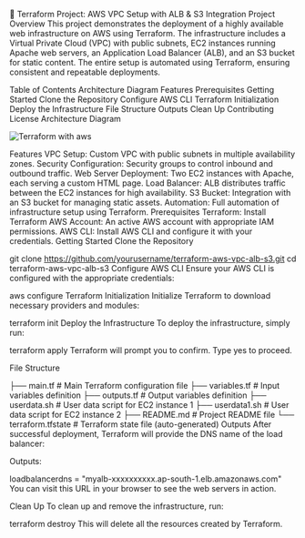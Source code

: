 🚀 Terraform Project: AWS VPC Setup with ALB & S3 Integration
Project Overview
This project demonstrates the deployment of a highly available web infrastructure on AWS using Terraform. The infrastructure includes a Virtual Private Cloud (VPC) with public subnets, EC2 instances running Apache web servers, an Application Load Balancer (ALB), and an S3 bucket for static content. The entire setup is automated using Terraform, ensuring consistent and repeatable deployments.

Table of Contents
Architecture Diagram
Features
Prerequisites
Getting Started
Clone the Repository
Configure AWS CLI
Terraform Initialization
Deploy the Infrastructure
File Structure
Outputs
Clean Up
Contributing
License
Architecture Diagram
 
![Terraform with aws](https://github.com/user-attachments/assets/59da2f50-1729-4d8d-b07c-f1e48f12c76d)

Features
VPC Setup: Custom VPC with public subnets in multiple availability zones.
Security Configuration: Security groups to control inbound and outbound traffic.
Web Server Deployment: Two EC2 instances with Apache, each serving a custom HTML page.
Load Balancer: ALB distributes traffic between the EC2 instances for high availability.
S3 Bucket: Integration with an S3 bucket for managing static assets.
Automation: Full automation of infrastructure setup using Terraform.
Prerequisites
Terraform: Install Terraform
AWS Account: An active AWS account with appropriate IAM permissions.
AWS CLI: Install AWS CLI and configure it with your credentials.
Getting Started
Clone the Repository

git clone https://github.com/yourusername/terraform-aws-vpc-alb-s3.git
cd terraform-aws-vpc-alb-s3
Configure AWS CLI
Ensure your AWS CLI is configured with the appropriate credentials:



aws configure
Terraform Initialization
Initialize Terraform to download necessary providers and modules:



terraform init
Deploy the Infrastructure
To deploy the infrastructure, simply run:


terraform apply
Terraform will prompt you to confirm. Type yes to proceed.

File Structure

├── main.tf                    # Main Terraform configuration file
├── variables.tf               # Input variables definition
├── outputs.tf                 # Output variables definition
├── userdata.sh                # User data script for EC2 instance 1
├── userdata1.sh               # User data script for EC2 instance 2
├── README.md                  # Project README file
└── terraform.tfstate          # Terraform state file (auto-generated)
Outputs
After successful deployment, Terraform will provide the DNS name of the load balancer:


Outputs:

loadbalancerdns = "myalb-xxxxxxxxxx.ap-south-1.elb.amazonaws.com"
You can visit this URL in your browser to see the web servers in action.

Clean Up
To clean up and remove the infrastructure, run:


terraform destroy
This will delete all the resources created by Terraform.

